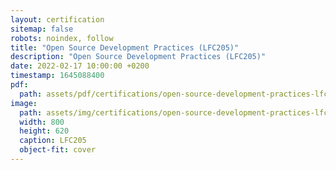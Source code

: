 ```yaml
---
layout: certification
sitemap: false
robots: noindex, follow
title: "Open Source Development Practices (LFC205)"
description: "Open Source Development Practices (LFC205)"
date: 2022-02-17 10:00:00 +0200
timestamp: 1645088400
pdf:
  path: assets/pdf/certifications/open-source-development-practices-lfc205.pdf
image:
  path: assets/img/certifications/open-source-development-practices-lfc205.webp
  width: 800
  height: 620
  caption: LFC205
  object-fit: cover
---
```

